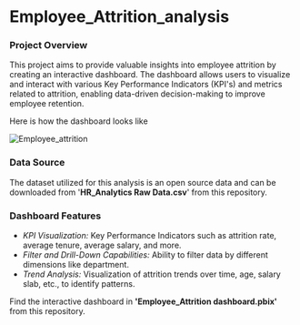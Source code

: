 # Employee_Attrition_analysis
### Project Overview
This project aims to provide valuable insights into employee attrition by creating an interactive dashboard. The dashboard allows users to visualize and interact with various Key Performance Indicators (KPI's) and metrics related to attrition, enabling data-driven decision-making to improve employee retention.

Here is how the dashboard looks like

![Employee_attrition](https://github.com/luqhman647/HR_Attrition_analysis/assets/107619283/303a41a7-0af4-4052-8139-7760f25c0085)

### Data Source
The dataset utilized for this analysis is an open source data and can be downloaded from '**HR_Analytics Raw Data.csv**' from this repository.
### Dashboard Features
* *KPI Visualization:* Key Performance Indicators such as attrition rate, average tenure, average salary, and more.
* *Filter and Drill-Down Capabilities:* Ability to filter data by different dimensions like department.
* *Trend Analysis:* Visualization of attrition trends over time, age, salary slab, etc., to identify patterns.

Find the interactive dashboard in **'Employee_Attrition dashboard.pbix'** from this repository.


